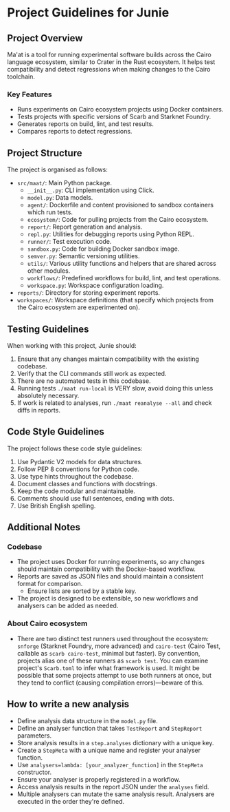 # Project Guidelines for Junie

## Project Overview

Ma'at is a tool for running experimental software builds across the Cairo language ecosystem,
similar to Crater in the
Rust ecosystem. It helps test compatibility and detect regressions when making changes to the Cairo
toolchain.

### Key Features

- Runs experiments on Cairo ecosystem projects using Docker containers.
- Tests projects with specific versions of Scarb and Starknet Foundry.
- Generates reports on build, lint, and test results.
- Compares reports to detect regressions.

## Project Structure

The project is organised as follows:

- `src/maat/`: Main Python package.
    - `__init__.py`: CLI implementation using Click.
    - `model.py`: Data models.
    - `agent/`: Dockerfile and content provisioned to sandbox containers which run tests.
    - `ecosystem/`: Code for pulling projects from the Cairo ecosystem.
    - `report/`: Report generation and analysis.
    - `repl.py`: Utilities for debugging reports using Python REPL.
    - `runner/`: Test execution code.
    - `sandbox.py`: Code for building Docker sandbox image.
    - `semver.py`: Semantic versioning utilities.
    - `utils/`: Various utility functions and helpers that are shared across other modules.
    - `workflows/`: Predefined workflows for build, lint, and test operations.
    - `workspace.py`: Workspace configuration loading.
- `reports/`: Directory for storing experiment reports.
- `workspaces/`: Workspace definitions (that specify which projects from the Cairo ecosystem are
  experimented on).

## Testing Guidelines

When working with this project, Junie should:

1. Ensure that any changes maintain compatibility with the existing codebase.
2. Verify that the CLI commands still work as expected.
3. There are no automated tests in this codebase.
4. Running tests `./maat run-local` is VERY slow, avoid doing this unless absolutely necessary.
5. If work is related to analyses, run `./maat reanalyse --all` and check diffs in reports.

## Code Style Guidelines

The project follows these code style guidelines:

1. Use Pydantic V2 models for data structures.
2. Follow PEP 8 conventions for Python code.
3. Use type hints throughout the codebase.
4. Document classes and functions with docstrings.
5. Keep the code modular and maintainable.
6. Comments should use full sentences, ending with dots.
7. Use British English spelling.

## Additional Notes

### Codebase

- The project uses Docker for running experiments, so any changes should maintain compatibility with
  the Docker-based
  workflow.
- Reports are saved as JSON files and should maintain a consistent format for comparison.
    - Ensure lists are sorted by a stable key.
- The project is designed to be extensible, so new workflows and analysers can be added as needed.

### About Cairo ecosystem

- There are two distinct test runners used throughout the ecosystem: `snforge` (Starknet Foundry,
  more advanced) and
  `cairo-test` (Cairo Test, callable as `scarb cairo-test`, minimal but faster).
  By convention, projects alias one of these runners as `scarb test`.
  You can examine project's `Scarb.toml` to infer what framework is used.
  It might be possible that some projects attempt to use both runners at once,
  but they tend to conflict (causing compilation errors)—beware of this.

## How to write a new analysis

* Define analysis data structure in the `model.py` file.
* Define an analyser function that takes `TestReport` and `StepReport` parameters.
* Store analysis results in a `step.analyses` dictionary with a unique key.
* Create a `StepMeta` with a unique name and register your analyser function.
* Use `analysers=lambda: [your_analyzer_function]` in the `StepMeta` constructor.
* Ensure your analyser is properly registered in a workflow.
* Access analysis results in the report JSON under the `analyses` field.
* Multiple analysers can mutate the same analysis result.
  Analysers are executed in the order they're defined.
